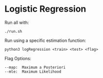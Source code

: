 # Logistic Regression

Run all with:

	./run.sh


Run using a specific estimation function:

	python3 logRegression <train> <test> <flag>


Flag Options:
	
	--map:	Maximum a Posteriori
	--mle:	Maximum Likelihood
